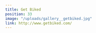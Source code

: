 ```yaml
---
title: Get Biked
position: 33
image: "/uploads/gallery__getbiked.jpg"
link: http://www.getbiked.com/
---
```


